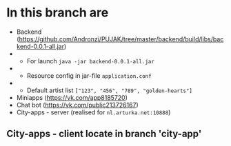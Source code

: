 # In this branch are
* Backend (https://github.com/Andronzi/PUJAK/tree/master/backend/build/libs/backend-0.0.1-all.jar)
* * For launch `java -jar backend-0.0.1-all.jar`
* * Resource config in jar-file `application.conf`
* *  Default artist list `["123", "456", "789", "golden-hearts"]`
* Miniapps  (https://vk.com/app8185720)
* Chat bot (https://vk.com/public213726167)
* City-apps - server (realised for `nl.arturka.net:10888`)

## City-apps - client locate in branch 'city-app'